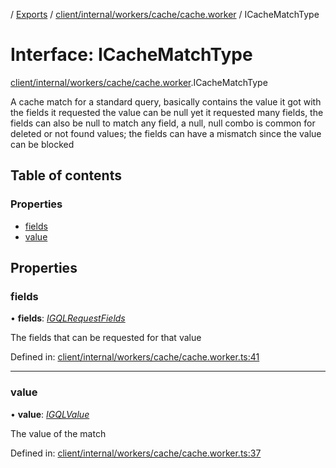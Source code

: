 [](../README.md) / [Exports](../modules.md) / [client/internal/workers/cache/cache.worker](../modules/client_internal_workers_cache_cache_worker.md) / ICacheMatchType

# Interface: ICacheMatchType

[client/internal/workers/cache/cache.worker](../modules/client_internal_workers_cache_cache_worker.md).ICacheMatchType

A cache match for a standard query, basically
contains the value it got with the fields it requested
the value can be null yet it requested many fields, the fields
can also be null to match any field, a null, null combo is common for
deleted or not found values; the fields can have a mismatch
since the value can be blocked

## Table of contents

### Properties

- [fields](client_internal_workers_cache_cache_worker.icachematchtype.md#fields)
- [value](client_internal_workers_cache_cache_worker.icachematchtype.md#value)

## Properties

### fields

• **fields**: [*IGQLRequestFields*](gql_querier.igqlrequestfields.md)

The fields that can be requested for that value

Defined in: [client/internal/workers/cache/cache.worker.ts:41](https://github.com/onzag/itemize/blob/28218320/client/internal/workers/cache/cache.worker.ts#L41)

___

### value

• **value**: [*IGQLValue*](gql_querier.igqlvalue.md)

The value of the match

Defined in: [client/internal/workers/cache/cache.worker.ts:37](https://github.com/onzag/itemize/blob/28218320/client/internal/workers/cache/cache.worker.ts#L37)
